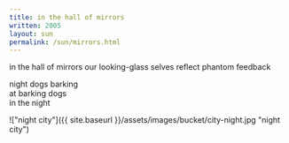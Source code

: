 ```yaml
---
title: in the hall of mirrors
written: 2005
layout: sun
permalink: /sun/mirrors.html
---
```


<div class="poem">
in the hall of mirrors  
our looking-glass selves  
reflect phantom feedback  
 
night dogs barking  
at barking dogs  
in the night
</div>

!["night city"]({{ site.baseurl }}/assets/images/bucket/city-night.jpg "night city")
